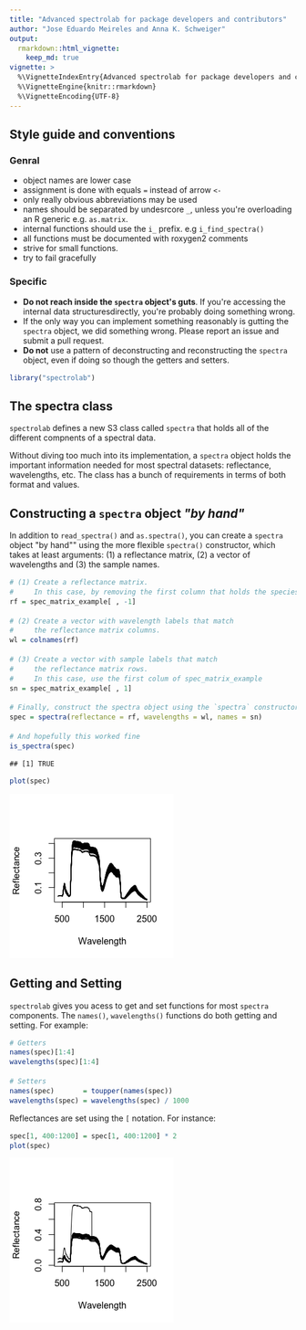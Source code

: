 ```yaml
---
title: "Advanced spectrolab for package developers and contributors"
author: "Jose Eduardo Meireles and Anna K. Schweiger"
output:
  rmarkdown::html_vignette:
    keep_md: true
vignette: >
  %\VignetteIndexEntry{Advanced spectrolab for package developers and contributors}
  %\VignetteEngine{knitr::rmarkdown}
  %\VignetteEncoding{UTF-8}
---
```


## Style guide and conventions

### Genral 

* object names are lower case
* assignment is done with equals `=` instead of arrow `<-`
* only really obvious abbreviations may be used
* names should be separated by undesrcore `_`, unless you're overloading an R generic e.g. `as.matrix`.
* internal functions should use the `i_` prefix. e.g `i_find_spectra()`
* all functions must be documented with roxygen2 comments
* strive for small functions.
* try to fail gracefully

### Specific

* **Do not reach inside the `spectra` object's guts**. If you're accessing the internal data structuresdirectly, you're probably doing something wrong.
* If the only way you can implement something reasonably is gutting the `spectra` object, we did something wrong. Please report an issue and submit a pull request.
* **Do not** use a pattern of deconstructing and reconstructing the `spectra` object, even if doing so though the getters and setters. 


```r
library("spectrolab")
```


## The spectra class

`spectrolab` defines a new S3 class called `spectra` that holds all of the different compnents of a spectral data.

Without diving too much into its implementation, a `spectra` object holds the important information needed for most spectral datasets: reflectance, wavelengths, etc. The class has a bunch of requirements in terms of both format and values. 

## Constructing a `spectra` object _"by hand"_

In addition to `read_spectra()` and `as.spectra()`, you can create a `spectra` object "by hand"" using the more flexible `spectra()` constructor, which takes at least arguments: (1) a reflectance matrix, (2) a vector of wavelengths and (3) the sample names.


```r
# (1) Create a reflectance matrix.
#     In this case, by removing the first column that holds the species name
rf = spec_matrix_example[ , -1]

# (2) Create a vector with wavelength labels that match
#     the reflectance matrix columns.
wl = colnames(rf)

# (3) Create a vector with sample labels that match
#     the reflectance matrix rows.
#     In this case, use the first colum of spec_matrix_example
sn = spec_matrix_example[ , 1] 

# Finally, construct the spectra object using the `spectra` constructor
spec = spectra(reflectance = rf, wavelengths = wl, names = sn)

# And hopefully this worked fine
is_spectra(spec)
```

```
## [1] TRUE
```

```r
plot(spec)
```

![](advanced_spectrolab_files/figure-html/unnamed-chunk-2-1.png)<!-- -->

## Getting and Setting

`spectrolab` gives you acess to get and set functions for most `spectra` components. The `names()`, `wavelengths()` functions do both getting and setting. For example:


```r
# Getters
names(spec)[1:4]
wavelengths(spec)[1:4]

# Setters
names(spec)       = toupper(names(spec))
wavelengths(spec) = wavelengths(spec) / 1000 
```

Reflectances are set using the `[` notation. For instance:


```r
spec[1, 400:1200] = spec[1, 400:1200] * 2
plot(spec)
```

![](advanced_spectrolab_files/figure-html/unnamed-chunk-4-1.png)<!-- -->

